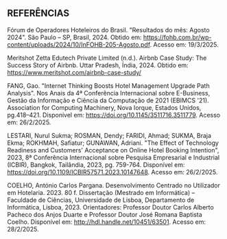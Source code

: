 ## REFERÊNCIAS 

 

Fórum de Operadores Hoteleiros do Brasil. "Resultados do mês: Agosto 2024". São Paulo – SP, Brasil, 2024. Obtido em: https://fohb.com.br/wp-content/uploads/2024/10/InFOHB-205-Agosto.pdf. Acesso em: 19/3/2025. 

 

Meritshot Zetta Edutech Private Limited (n.d.). Airbnb Case Study: The Success Story of Airbnb. Uttar Pradesh, Índia, 2024. Obtido em: https://www.meritshot.com/airbnb-case-study/ 

 

FANG, Gao. "Internet Thinking Boosts Hotel Management Upgrade Path Analysis". Nos Anais da 4ª Conferência Internacional sobre E-Business, Gestão da Informação e Ciência da Computação de 2021 (EBIMCS '21). Association for Computing Machinery, Nova Iorque, Estados Unidos, pg.418–421. Disponível em: https://doi.org/10.1145/3511716.3511779. Acesso em: 26/2/2025. 

 

LESTARI, Nurul Sukma; ROSMAN, Dendy; FARIDI, Ahmad; SUKMA, Braja Ekma; ROKHMAH, Safiatur; GUNAWAN, Adriani. "The Effect of Technology Readiness and Customers' Acceptance on Online Hotel Booking Intention", 2023, 8ª Conferência Internacional sobre Pesquisa Empresarial e Industrial (ICBIR), Bangkok, Tailândia, 2023, pg. 759-764. Disponível em: https://doi.org/10.1109/ICBIR57571.2023.10147648. Acesso em: 26/2/2025.  

 

COELHO, António Carlos Pargana. Desenvolvimento Centrado no Utilizador em Hotelaria. 2023. 80 f. Dissertação (Mestrado em Informática) – Faculdade de Ciências, Universidade de Lisboa, Departamento de Informática, Lisboa, 2023. Orientadores: Professor Doutor Carlos Alberto Pacheco dos Anjos Duarte e Professor Doutor José Romana Baptista Coelho. Disponível em: http://hdl.handle.net/10451/63501. Acesso em: 28/2/2025. 

 

